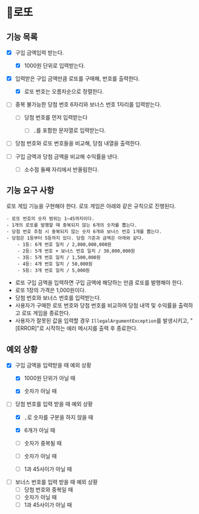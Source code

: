 # 🎰로또

## 기능 목록

- [x] 구입 금액입력 받는다.
  - [x] 1000원 단위로 입력받는다.


- [x] 입력받은 구입 금액만큼 로또를 구매해, 번호를 출력한다.
  -[x] 로또 번호는 오름차순으로 정렬한다.


- [ ] 중복 불가능한 당첨 번호 6자리와 보너스 번호 1자리를 입력받는다.
  - [ ] 당첨 번호를 먼저 입력받는다
    -[ ] `,`를 포함한 문자열로 입력받는다.


- [ ] 당첨 번호와 로또 번호들을 비교해, 당첨 내열을 출력한다.


- [ ] 구입 금액과 당첨 금액을 비교해 수익률을 낸다.
  - [ ] 소수점 둘째 자리에서 반올림한다.

## 기능 요구 사항
로또 게임 기능을 구현해야 한다. 로또 게임은 아래와 같은 규칙으로 진행된다.

```
- 로또 번호의 숫자 범위는 1~45까지이다.
- 1개의 로또를 발행할 때 중복되지 않는 6개의 숫자를 뽑는다.
- 당첨 번호 추첨 시 중복되지 않는 숫자 6개와 보너스 번호 1개를 뽑는다.
- 당첨은 1등부터 5등까지 있다. 당첨 기준과 금액은 아래와 같다.
    - 1등: 6개 번호 일치 / 2,000,000,000원
    - 2등: 5개 번호 + 보너스 번호 일치 / 30,000,000원
    - 3등: 5개 번호 일치 / 1,500,000원
    - 4등: 4개 번호 일치 / 50,000원
    - 5등: 3개 번호 일치 / 5,000원
```

- 로또 구입 금액을 입력하면 구입 금액에 해당하는 만큼 로또를 발행해야 한다.
- 로또 1장의 가격은 1,000원이다.
- 당첨 번호와 보너스 번호를 입력받는다.
- 사용자가 구매한 로또 번호와 당첨 번호를 비교하여 당첨 내역 및 수익률을 출력하고 로또 게임을 종료한다.
- 사용자가 잘못된 값을 입력할 경우 `IllegalArgumentException`를 발생시키고, "[ERROR]"로 시작하는 에러 메시지를 출력 후 종료한다.

## 예외 상황
- [x] 구입 금액을 입력받을 때 예외 상황
  - [x] 1000원 단위가 아닐 때
  - [x] 숫자가 아닐 때


- [ ] 당첨 번호를 입력 받을 때 예외 상황
  - [x] `,`로 숫자를 구분을 하지 않을 때
  - [x] 6개가 아닐 때
  - [ ] 숫자가 중복될 때
  - [ ] 숫자가 아닐 때
  - [ ] 1과 45사이가 아닐 때


-[ ] 보너스 번호를 입력 받을 때 예외 상황
  - [ ] 당첨 번호와 중복일 때
  - [ ] 숫자가 아닐 때
  - [ ] 1과 45사이가 아닐 때